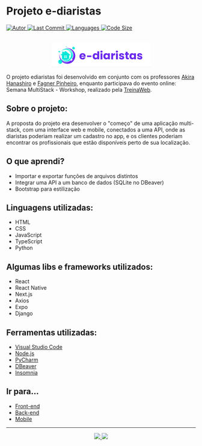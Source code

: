 # Projeto e-diaristas

<a href="https://github.com/shioheii">
  <img alt="Autor" src="https://img.shields.io/badge/autor-Bruno%20Shiohei%20Kinoshita%20do%20Nascimento-DB3833">
</a>
<!--<a href="#">
  <img alt="Stars" src="https://img.shields.io/github/stars/shioheii/ediaristas?color=DB3833">
</a>-->
<a href="#">
  <img alt="Last Commit" src="https://img.shields.io/github/last-commit/shioheii/ediaristas?color=DB3833">
</a>
<a href="#">
  <img alt="Languages" src="https://img.shields.io/github/languages/count/shioheii/ediaristas?color=DB3833">
</a>
<a href="#">
  <img alt="Code Size" src="https://img.shields.io/github/languages/code-size/shioheii/ediaristas?color=DB3833">
</a> </br> </br>

<p align="center">
  <img src="./images/logo.png" alt="Logo">
</p>

O projeto ediaristas foi desenvolvido em conjunto com os professores [Akira Hanashiro](https://github.com/hanashiro) e [Fagner Pinheiro](https://github.com/fagnerpsantos), enquanto participava do evento online: Semana MultiStack - Workshop, realizado pela [TreinaWeb](https://www.treinaweb.com.br/?gclid=Cj0KCQjwtrSLBhCLARIsACh6Rmi3DGUvzdSSAIIUuiO5q3WNbePfaEsLayAvcEtfEdu42vP3KHLriCgaAnhsEALw_wcB).

## Sobre o projeto:

A proposta do projeto era desenvolver o "começo" de uma aplicação multi-stack, com uma interface web e mobile, conectados a uma API, onde as diaristas poderiam realizar um cadastro no app, e os clientes poderiam encontrar os profissionais que estão disponíveis perto de sua localização.

## O que aprendi?

- Importar e exportar funções de arquivos distintos
- Integrar uma API a um banco de dados (SQLite no DBeaver)
- Bootstrap para estilização

## Linguagens utilizadas:

- HTML
- CSS
- JavaScript
- TypeScript
- Python

## Algumas libs e frameworks utilizados:

- React
- React Native
- Next.js
- Axios
- Expo
- Django

## Ferramentas utilizadas:

- [Visual Studio Code](https://code.visualstudio.com/)
- [Node.js](https://nodejs.org/en/)
- [PyCharm](https://www.jetbrains.com/pt-br/pycharm/download/#section=windows)
- [DBeaver](https://dbeaver.io/download/)
- [Insomnia](https://insomnia.rest/download)

## Ir para...
- [Front-end](https://github.com/shioheii/ediaristas/tree/main/frontend)
- [Back-end](https://github.com/shioheii/ediaristas/tree/main/backend)
- [Mobile](https://github.com/shioheii/ediaristas/tree/main/mobile)

---

<p align="center">
  <a alt="Bruno Shiohei Kinoshita do Nascimento Linkedin" href="https://www.linkedin.com/in/bruno-shiohei-24b27621a/">
    <img src="https://img.shields.io/badge/LinkedIn-Bruno%20Shiohei%20Kinoshita%20do%20Nascimento-blue?logo=linkedin">
  </a>
  <a alt="Bruno Shiohei Kinoshita do Nascimento GitHub" href="https://github.com/shioheii">
    <img src="https://img.shields.io/badge/GitHub-shioheii-lightgrey?logo=github">
  </a>
</p>
